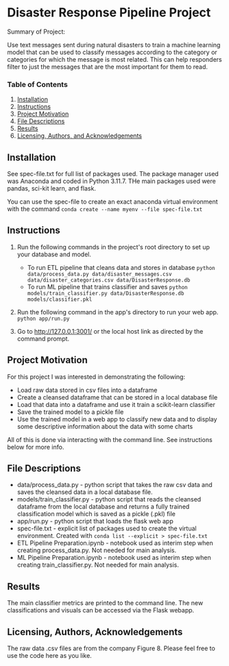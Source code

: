 # Disaster Response Pipeline Project

Summary of Project:

Use text messages sent during natural disasters to train a machine learning model that can be used to classify messages according to the category or categories for which the message is most related.  This can help responders filter to just the messages that are the most important for them to read.

### Table of Contents

1. [Installation](#installation)
2. [Instructions](#instructions)
3. [Project Motivation](#motivation)
4. [File Descriptions](#files)
5. [Results](#results)
6. [Licensing, Authors, and Acknowledgements](#licensing)

## Installation <a name="installation"></a>

See spec-file.txt for full list of packages used.  The package manager used was Anaconda and coded in Python 3.11.7.  THe main packages used were pandas, sci-kit learn, and flask.

You can use the spec-file to create an exact anaconda virtual environment with the command `conda create --name myenv --file spec-file.txt`

## Instructions <a name="instructions"></a>
1. Run the following commands in the project's root directory to set up your database and model.

    - To run ETL pipeline that cleans data and stores in database
        `python data/process_data.py data/disaster_messages.csv data/disaster_categories.csv data/DisasterResponse.db`
    - To run ML pipeline that trains classifier and saves
        `python models/train_classifier.py data/DisasterResponse.db models/classifier.pkl`

2. Run the following command in the app's directory to run your web app.
    `python app/run.py`

3. Go to http://127.0.0.1:3001/ or the local host link as directed by the command prompt.


## Project Motivation<a name="motivation"></a>

For this project I was interested in demonstrating the following:
* Load raw data stored in csv files into a dataframe
* Create a cleansed dataframe that can be stored in a local database file
* Load that data into a dataframe and use it train a scikit-learn classifier
* Save the trained model to a pickle file
* Use the trained model in a web app to classify new data and to display some descriptive information about the data with some charts

All of this is done via interacting with the command line.  See instructions below for more info.

## File Descriptions <a name="files"></a>

- data/process_data.py - python script that takes the raw csv data and saves the cleansed data in a local database file.
- models/train_classifier.py - python script that reads the cleansed dataframe from the local database and returns a fully trained classification model which is saved as a pickle (.pkl) file
- app/run.py - python script that loads the flask web app
- spec-file.txt - explicit list of packages used to create the virtual environment.  Created with `conda list --explicit > spec-file.txt`
- ETL Pipeline Preparation.ipynb - notebook used as interim step when creating process_data.py.  Not needed for main analysis.
- ML Pipeline Preparation.ipynb - notebook used as interim step when creating train_classifier.py.  Not needed for main analysis.


## Results<a name="results"></a>

The main classifier metrics are printed to the command line.  The new classifications and visuals can be accessed via the Flask webapp.

## Licensing, Authors, Acknowledgements<a name="licensing"></a>

The raw data .csv files are from the company Figure 8.  Please feel free to use the code here as you like.